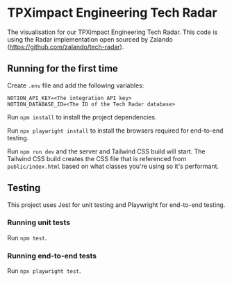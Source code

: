 # TPXimpact Engineering Tech Radar

The visualisation for our TPXimpact Engineering Tech Radar. This code is using the Radar implementation open sourced by Zalando (https://github.com/zalando/tech-radar).

## Running for the first time
Create `.env` file and add the following variables:
```
NOTION_API_KEY=<The integration API key>
NOTION_DATABASE_ID=<The ID of the Tech Radar database>
```

Run `npm install` to install the project dependencies.

Run `npx playwright install` to install the browsers required for end-to-end testing.

Run `npm run dev` and the server and Tailwind CSS build will start. The Tailwind CSS build creates the CSS file that is referenced from `public/index.html` based on what classes you're using so it's performant.

## Testing
This project uses Jest for unit testing and Playwright for end-to-end testing.

### Running unit tests
Run `npm test`.

### Running end-to-end tests
Run `npx playwright test`.